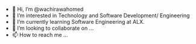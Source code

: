 - 👋 Hi, I’m @wachirawahomed
- 👀 I’m interested in Technology and Software Development/ Engineering
- 🌱 I’m currently learning Software Engineering at ALX.
- 💞️ I’m looking to collaborate on ...
- 📫 How to reach me ...

<!---
wachirawahomed/wachirawahomed is a ✨ special ✨ repository because its `README.md` (this file) appears on your GitHub profile.
You can click the Preview link to take a look at your changes.
--->

